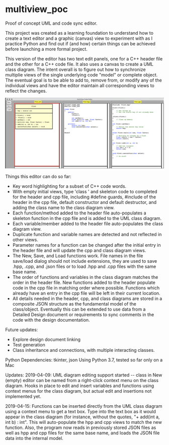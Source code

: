 # multiview_poc
Proof of concept UML and code sync editor.

This project was created as a learning foundation to understand how to create a text editor and a graphic (canvas) view to experiment with as I practice Python and find out if (and how) certain things can be achieved before launching a more formal project.

This version of the editor has two text edit panels, one for a C++ header file and the other for a C++ code file. It also uses a canvas to create a UML class diagram. The intent overall is to figure out how to synchronize multiplie views of the single underlying code "model" or complete object. The eventual goal is to be able to add to, remove from, or modify any of the individual views and have the editor maintain all corresponding views to reflect the changes.

![Screenshot](multiview_screenshot.png)

Things this editor can do so far:
- Key word highlighting for a subset of C++ code words.
- With empty initial views, type 'class <Classname>' and skeleton code to completed for the header and cpp file, including #define guards, #include of the header in the cpp file, default constructor and default destructor, and adding the class name to the class diagram view.
- Each function/method added to the header file auto-populates a skeleton function in the cpp file and is added to the UML class diagram.
- Each variable/member added to the header file auto-populates the class diagram view.
- Duplicate function and variable names are detected and not reflected in other views.
- Parameter names for a function can be changed after the initial entry in the header file and will update the cpp and class diagram views.
- The New, Save, and Load functions work. File names in the file save/load dialog should not include extensions, they are used to save .hpp, .cpp, and .json files or to load .hpp and .cpp files with the same base name.
- The order of functions and variables in the class diagram matches the order in the header file. New functions added to the header populate code in the cpp file in matching order where possible. Functions which already have an entry in the cpp file will be left in their current location.
- All details needed in the header, cpp, and class diagrams are stored in a composite JSON structure as the fundamental model of the class/object. Eventually this can be extended to use data from a Detailed Design document or requirements to sync comments in the code with the design documentation.

Future updates:
- Explore design document linking
- Test generation
- Class inheritance and connections, with multiple interacting classes.

Python Dependencies: tkinter, json
Using Python 3.7, tested so far only on a Mac

Updates: 
2019-04-09: UML diagram editing support started -- class in New (empty) editor can be named from a right-click context menu on the class diagram. Hooks in place to edit and insert variables and functions using context menus for the class diagram, but actual edit and insertions not implemented yet.

2019-04-15: Functions can be inserted directly from the UML class diagram using a context menu to get a text box. Type into the text box as it would appear in the class diagram (for instance, without the quotes, "+ add(int a, int b) : int". This will auto-populate the hpp and cpp views to match the new function. Also, the program now reads in previously stored JSON files as well as hpp and cpp files for the same base name, and loads the JSON file data into the internal model.
